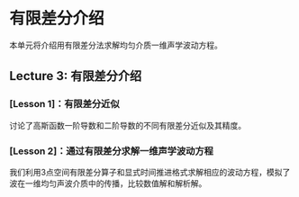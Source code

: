 # 有限差分介绍

本单元将介绍用有限差分法求解均匀介质一维声学波动方程。

## Lecture 3: 有限差分介绍

### [Lesson 1]：有限差分近似

讨论了高斯函数一阶导数和二阶导数的不同有限差分近似及其精度。

### [Lesson 2]：通过有限差分求解一维声学波动方程

我们利用3点空间有限差分算子和显式时间推进格式求解相应的波动方程，模拟了波在一维均匀声波介质中的传播，比较数值解和解析解。
